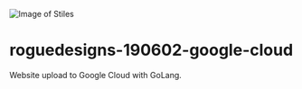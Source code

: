![Image of Stiles](https://storage.googleapis.com/stiles-images/StilesLogo.png)
# roguedesigns-190602-google-cloud
Website upload to Google Cloud with GoLang.
